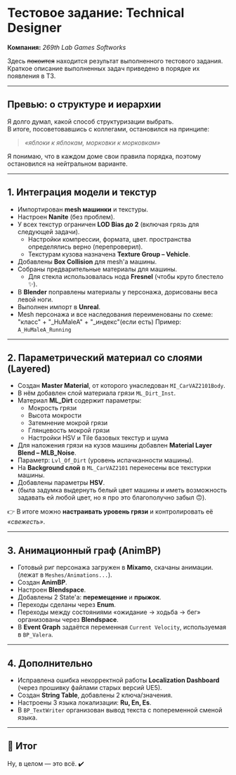 # Тестовое задание: Technical Designer  
**Компания:** *269th Lab Games Softworks*  

Здесь ~~покоится~~ находится результат выполненного тестового задания.  
Краткое описание выполненных задач приведено в порядке их появления в ТЗ.  

---

## Превью: о структуре и иерархии
Я долго думал, какой способ структуризации выбрать.  
В итоге, посоветовавшись с коллегами, остановился на принципе:  

> *«яблоки к яблокам, морковки к морковкам»*  

Я понимаю, что в каждом доме свои правила порядка, поэтому остановился на нейтральном варианте.

---

## 1. Интеграция модели и текстур
- Импортирован **mesh машинки** и текстуры.  
- Настроен **Nanite** (без проблем).  
- У всех текстур ограничен **LOD Bias до 2** (включая грязь для следующей задачи).  
  - Настройки компрессии, формата, цвет. пространства определялись верно (перепроверил).  
  - Текстурам кузова назначена **Texture Group – Vehicle**.  
- Добавлены **Box Collision** для mesh'а машины.  
- Собраны предварительные материалы для машины.  
  - Для стекла использовалась нода **Fresnel** (чтобы круто блестело ✨).  
- В **Blender** поправлены материалы у персонажа, дорисованы веса левой ноги.  
- Выполнен импорт в **Unreal**.  
- Mesh персонажа и все наследования переименованы по схеме:
  "класс" + "_HuMaleA" + "_индекс"(если есть)
Пример: `A_HuMaleA_Running`

---

## 2. Параметрический материал со слоями (Layered)
- Создан **Master Material**, от которого унаследован `MI_CarVAZ2101Body`.  
- В нём добавлен слой материала грязи `ML_Dirt_Inst`.  
- Материал **ML_Dirt** содержит параметры:  
  - Мокрость грязи  
  - Высота мокрости  
  - Затемнение мокрой грязи  
  - Глянцевость мокрой грязи  
  - Настройки HSV и Tile базовых текстур и шума  
- Для наложения грязи на кузов машины добавлен **Material Layer Blend – MLB_Noise**.  
- Параметр: `Lvl_Of_Dirt` (уровень испачканности машины).  
- На **Background слой** в `ML_CarVAZ2101` перенесены все текстурки машины.  
- Добавлены параметры **HSV**.  
- (была задумка выдернуть белый цвет машины и иметь возможность задавать ей любой цвет, но я про это благополучно забыл 🙃).  

👉 В итоге можно **настраивать уровень грязи** и контролировать её *«свежесть»*.  

---

## 3. Анимационный граф (AnimBP)
- Готовый риг персонажа загружен в **Mixamo**, скачаны анимации.  
(лежат в `Meshes/Animations...`).  
- Создан **AnimBP**.  
- Настроен **Blendspace**.  
- Добавлены 2 State'а: **перемещение** и **прыжок**.  
- Переходы сделаны через **Enum**.  
- Переходы между состояниями «ожидание → ходьба → бег» организованы через **Blendspace**.  
- В **Event Graph** задаётся переменная `Current Velocity`, используемая в `BP_Valera`.  

---

## 4. Дополнительно
- Исправлена ошибка некорректной работы **Localization Dashboard** (через прошивку файлами старых версий UE5).  
- Создан **String Table**, добавлены 2 ключа/значения.  
- Настроены 3 языка локализации: **Ru, En, Es**.  
- В `BP_TextWriter` организован вывод текста с попеременной сменой языка.  

---

## 🎯 Итог
Ну, в целом — это всё. ✔️
